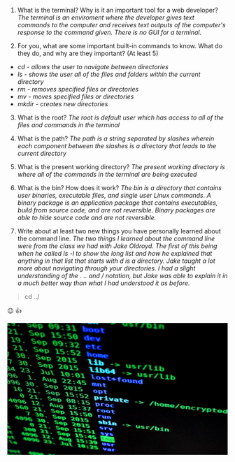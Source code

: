 1. What is the terminal? Why is it an important tool for a web developer?
*The terminal is an enviroment where the developer gives text commands to the computer and receives text outputs of the computer's response to the command given. There is no GUI for a terminal.*

2. For you, what are some important built-in commands to know. What do they do, and why are they important? (At least 5)
- *cd - allows the user to navigate between directories*
- *ls - shows the user all of the files and folders within the current directory*
- *rm - removes specified files or directories*
- *mv - moves specified files or directories*
- *mkdir - creates new directories*

3. What is the root?
*The root is default user which has access to all of the files and commands in the terminal*

4. What is the path?
*The path is a string separated by slashes wherein each component between the slashes is a directory that leads to the current directory*

5. What is the present working directory?
*The present working directory is where all of the commands in the terminal are being executed*

6. What is the bin? How does it work?
*The bin is a directory that contains user binaries, executable files, and single user Linux commands. A binary package is an application package that contains executables, build from source code, and are not reversible. Binary packages are able to hide source code and are not reversible.*

7. Write about at least two new things you have personally learned about the command line.
*The two things I learned about the command line were from the class we had with Jake Oldroyd. The first of this being when he called ls -l to show the long list and how he explained that anything in that list that starts with d is a directory. Jake taught a lot more about navigating through your directories. I had a slight understanding of the . .. and / notation, but Jake was able to explain it in a much better way than what I had understood it as before.*

> cd ../

:wink: :+1:

![Some cool lines of code in a terminal](/imgs/linux.jpg)